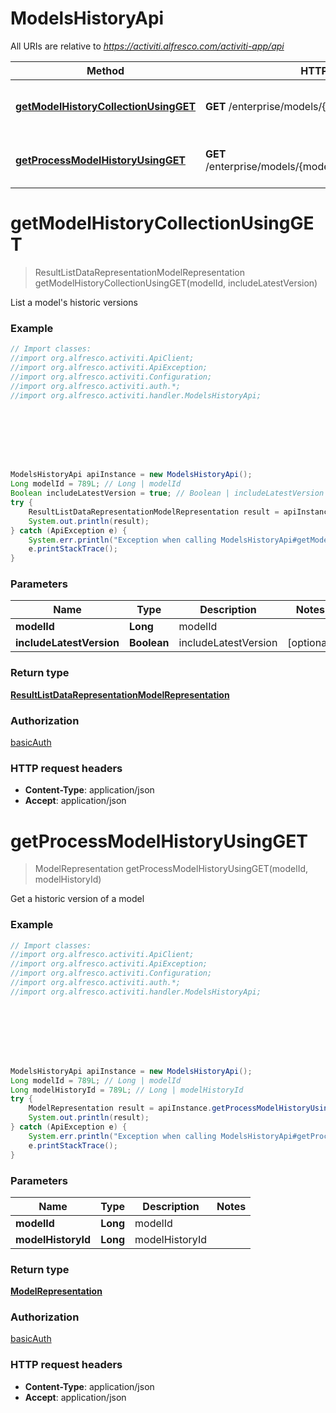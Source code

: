 # ModelsHistoryApi

All URIs are relative to *https://activiti.alfresco.com/activiti-app/api*

Method | HTTP request | Description
------------- | ------------- | -------------
[**getModelHistoryCollectionUsingGET**](ModelsHistoryApi.md#getModelHistoryCollectionUsingGET) | **GET** /enterprise/models/{modelId}/history | List a model&#39;s historic versions
[**getProcessModelHistoryUsingGET**](ModelsHistoryApi.md#getProcessModelHistoryUsingGET) | **GET** /enterprise/models/{modelId}/history/{modelHistoryId} | Get a historic version of a model


<a name="getModelHistoryCollectionUsingGET"></a>
# **getModelHistoryCollectionUsingGET**
> ResultListDataRepresentationModelRepresentation getModelHistoryCollectionUsingGET(modelId, includeLatestVersion)

List a model&#39;s historic versions

### Example
```java
// Import classes:
//import org.alfresco.activiti.ApiClient;
//import org.alfresco.activiti.ApiException;
//import org.alfresco.activiti.Configuration;
//import org.alfresco.activiti.auth.*;
//import org.alfresco.activiti.handler.ModelsHistoryApi;








ModelsHistoryApi apiInstance = new ModelsHistoryApi();
Long modelId = 789L; // Long | modelId
Boolean includeLatestVersion = true; // Boolean | includeLatestVersion
try {
    ResultListDataRepresentationModelRepresentation result = apiInstance.getModelHistoryCollectionUsingGET(modelId, includeLatestVersion);
    System.out.println(result);
} catch (ApiException e) {
    System.err.println("Exception when calling ModelsHistoryApi#getModelHistoryCollectionUsingGET");
    e.printStackTrace();
}
```

### Parameters

Name | Type | Description  | Notes
------------- | ------------- | ------------- | -------------
 **modelId** | **Long**| modelId |
 **includeLatestVersion** | **Boolean**| includeLatestVersion | [optional]

### Return type

[**ResultListDataRepresentationModelRepresentation**](ResultListDataRepresentationModelRepresentation.md)

### Authorization

[basicAuth](../README.md#basicAuth)

### HTTP request headers

 - **Content-Type**: application/json
 - **Accept**: application/json

<a name="getProcessModelHistoryUsingGET"></a>
# **getProcessModelHistoryUsingGET**
> ModelRepresentation getProcessModelHistoryUsingGET(modelId, modelHistoryId)

Get a historic version of a model

### Example
```java
// Import classes:
//import org.alfresco.activiti.ApiClient;
//import org.alfresco.activiti.ApiException;
//import org.alfresco.activiti.Configuration;
//import org.alfresco.activiti.auth.*;
//import org.alfresco.activiti.handler.ModelsHistoryApi;








ModelsHistoryApi apiInstance = new ModelsHistoryApi();
Long modelId = 789L; // Long | modelId
Long modelHistoryId = 789L; // Long | modelHistoryId
try {
    ModelRepresentation result = apiInstance.getProcessModelHistoryUsingGET(modelId, modelHistoryId);
    System.out.println(result);
} catch (ApiException e) {
    System.err.println("Exception when calling ModelsHistoryApi#getProcessModelHistoryUsingGET");
    e.printStackTrace();
}
```

### Parameters

Name | Type | Description  | Notes
------------- | ------------- | ------------- | -------------
 **modelId** | **Long**| modelId |
 **modelHistoryId** | **Long**| modelHistoryId |

### Return type

[**ModelRepresentation**](ModelRepresentation.md)

### Authorization

[basicAuth](../README.md#basicAuth)

### HTTP request headers

 - **Content-Type**: application/json
 - **Accept**: application/json

